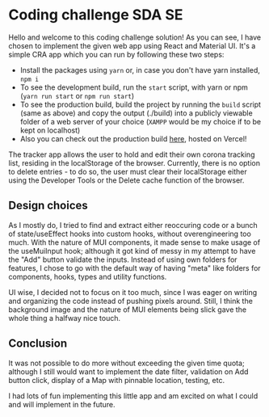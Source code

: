 # Coding challenge SDA SE

Hello and welcome to this coding challenge solution! As you can see, I have chosen to implement the given web app using React and Material UI.
It's a simple CRA app which you can run by following these two steps:

- Install the packages using `yarn` or, in case you don't have yarn installed, `npm i`
- To see the development build, run the `start` script, with yarn or npm (`yarn run start` or `npm run start`)
- To see the production build, build the project by running the `build` script (same as above) and copy the output (./build) into a publicly viewable folder of a web server of your choice (`XAMPP` would be my choice if to be kept on localhost)
- Also you can check out the production build [here](https://corona-tracker-umber.vercel.app/), hosted on Vercel!

The tracker app allows the user to hold and edit their own corona tracking list, residing in the localStorage of the browser. Currently, there is no option to delete entries - to do so, the user must clear their localStorage either using the Developer Tools or the Delete cache function of the browser.

## Design choices

As I mostly do, I tried to find and extract either reoccuring code or a bunch of state/useEffect hooks into custom hooks, without overengineering too much. With the nature of MUI components, it made sense to make usage of the useMuiInput hook; although it got kind of messy in my attempt to have the "Add" button validate the inputs. Instead of using own folders for features, I chose to go with the default way of having "meta" like folders for components, hooks, types and utility functions.

UI wise, I decided not to focus on it too much, since I was eager on writing and organizing the code instead of pushing pixels around. Still, I think the background image and the nature of MUI elements being slick gave the whole thing a halfway nice touch.


## Conclusion 
It was not possible to do more without exceeding the given time quota; although I still would want to implement the date filter, validation on Add button click, display of a Map with pinnable location, testing, etc.

I had lots of fun implementing this little app and am excited on what I could and will implement in the future.